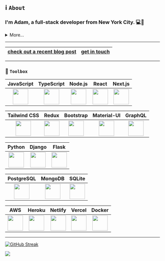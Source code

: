 ## ℹ️ `About`
### I'm Adam, a full-stack developer from New York City.  💻🗽  

<details>
<summary>More...</summary>
I love using cutting edge technologies to bring ideas to life. With an emphasis on web development, I specialize in JavaScript/TypeScript and Python.     
</details>

---

|[check out a recent blog post](https://www.adamhunter.website/blog)|[get in touch](mailto:adamhunter928@gmail.com)|
|---|---|



<!-- <details>
<summary></summary>
</details> -->


<!---
Adamhunter108/Adamhunter108 is a ✨ special ✨ repository because its `README.md` (this file) appears on your GitHub profile.
You can click the Preview link to take a look at your changes.
--->

---

### 🧰 `Toolbox`  

| JavaScript | TypeScript | Node.js | React | Next.js | 
| :----: | :----: | :----: | :----: | :----: |
| <img src="https://cdn.worldvectorlogo.com/logos/logo-javascript.svg" width="50" height="50"/> | <img src="https://cdn.worldvectorlogo.com/logos/typescript.svg" width="50" height="50"/> | <img src="https://cdn.worldvectorlogo.com/logos/nodejs-icon.svg" width="50" height="50"/> | <img src="https://cdn.worldvectorlogo.com/logos/react-2.svg" width="50" height="50"/> | <img src="https://cdn.worldvectorlogo.com/logos/next-js.svg" width="50" height="50"/> | <br>

| Tailwind CSS | Redux | Bootstrap | Material-UI | GraphQL |
| :----: | :----: | :----: | :----: | :----: |
| <img src="https://cdn.worldvectorlogo.com/logos/tailwind-css-2.svg" width="50" height="50"/> | <img src="https://cdn.worldvectorlogo.com/logos/redux.svg" width="50" height="50"/> | <img src="https://cdn.worldvectorlogo.com/logos/bootstrap-5-1.svg" width="50" height="50"/> | <img src="https://cdn.worldvectorlogo.com/logos/material-ui-1.svg" width="50" height="50"/> | <img src="https://cdn.worldvectorlogo.com/logos/graphql.svg" width="50" height="50"/> | <br>

| Python | Django | Flask |
| :----: | :----: | :----: |
| <img src="https://cdn.worldvectorlogo.com/logos/python-5.svg" width="50" height="50"/> | <img src="https://cdn.worldvectorlogo.com/logos/django.svg" width="50" height="50"/> | <img src="https://cdn.worldvectorlogo.com/logos/flask.svg" width="50" height="50"/> | <br>

| PostgreSQL | MongoDB | SQLite |
| :----: | :----: | :----: |
| <img src="https://cdn.worldvectorlogo.com/logos/postgresql.svg" width="50" height="50"/> | <img src="https://cdn.worldvectorlogo.com/logos/mongodb-icon-1.svg" width="50" height="50"/> | <img src="https://cdn.worldvectorlogo.com/logos/sqlite.svg" width="50" height="50"/> | <br>

| AWS | Heroku | Netlify | Vercel | Docker |
| :----: | :----: | :----: | :----: | :----: |
| <img src="https://cdn.worldvectorlogo.com/logos/aws-2.svg" width="50" height="50"/> | <img src="https://cdn.worldvectorlogo.com/logos/heroku-4.svg" width="50" height="50"/> | <img src="https://cdn.worldvectorlogo.com/logos/netlify.svg" width="50" height="50"/> | <img src="https://cdn.worldvectorlogo.com/logos/vercel.svg" width="50" height="50"/> | <img src="https://cdn.worldvectorlogo.com/logos/docker.svg" width="50" height="50"/> |

---

[![GitHub Streak](https://github-readme-streak-stats.herokuapp.com?user=Adamhunter108&theme=neon-dark)](https://git.io/streak-stats)     

<!-- ![GitHub Languages](https://github-readme-stats.vercel.app/api/top-langs?username=adamhunter108&show_icons=true&theme=dark&locale=en&layout=compact&count_private=true&hide=scss) -->

<img src="https://www.codewars.com/users/Adamhunter108/badges/micro"/>


